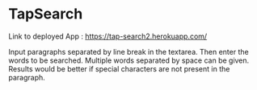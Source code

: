 # TapSearch

Link to deployed App : https://tap-search2.herokuapp.com/ 

Input paragraphs separated by line break in the textarea. Then enter the words to be searched. Multiple words separated by space can be given. Results would be better if special characters are not present in the paragraph.
